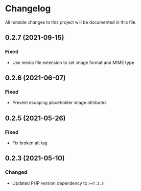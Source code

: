 # Changelog

All notable changes to this project will be documented in this file.

## 0.2.7 (2021-09-15)

### Fixed

- Use media file extension to set image format and MIME type

## 0.2.6 (2021-06-07)

### Fixed

- Prevent escaping placeholder image attributes

## 0.2.5 (2021-05-26)

### Fixed

- Fix broken alt tag

## 0.2.3 (2021-05-10)

### Changed

- Updated PHP version dependency to `>=7.2.5`
